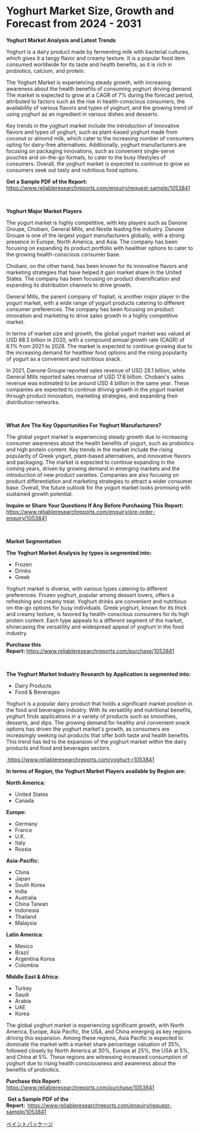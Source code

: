 <p><h1>Yoghurt Market Size, Growth and Forecast from 2024 - 2031</h1></p><p><strong>Yoghurt Market Analysis and Latest Trends</strong></p>
<p><p>Yoghurt is a dairy product made by fermenting milk with bacterial cultures, which gives it a tangy flavor and creamy texture. It is a popular food item consumed worldwide for its taste and health benefits, as it is rich in probiotics, calcium, and protein.</p><p>The Yoghurt Market is experiencing steady growth, with increasing awareness about the health benefits of consuming yoghurt driving demand. The market is expected to grow at a CAGR of 7% during the forecast period, attributed to factors such as the rise in health-conscious consumers, the availability of various flavors and types of yoghurt, and the growing trend of using yoghurt as an ingredient in various dishes and desserts.</p><p>Key trends in the yoghurt market include the introduction of innovative flavors and types of yoghurt, such as plant-based yoghurt made from coconut or almond milk, which cater to the increasing number of consumers opting for dairy-free alternatives. Additionally, yoghurt manufacturers are focusing on packaging innovations, such as convenient single-serve pouches and on-the-go formats, to cater to the busy lifestyles of consumers. Overall, the yoghurt market is expected to continue to grow as consumers seek out tasty and nutritious food options.</p></p>
<p><strong>Get a Sample PDF of the Report:&nbsp;</strong> <a href="https://www.reliableresearchreports.com/enquiry/request-sample/1053841">https://www.reliableresearchreports.com/enquiry/request-sample/1053841</a></p>
<p>&nbsp;</p>
<p><strong>Yoghurt Major Market Players</strong></p>
<p><p>The yogurt market is highly competitive, with key players such as Danone Groupe, Chobani, General Mills, and Nestle leading the industry. Danone Groupe is one of the largest yogurt manufacturers globally, with a strong presence in Europe, North America, and Asia. The company has been focusing on expanding its product portfolio with healthier options to cater to the growing health-conscious consumer base.</p><p>Chobani, on the other hand, has been known for its innovative flavors and marketing strategies that have helped it gain market share in the United States. The company has been focusing on product diversification and expanding its distribution channels to drive growth.</p><p>General Mills, the parent company of Yoplait, is another major player in the yogurt market, with a wide range of yogurt products catering to different consumer preferences. The company has been focusing on product innovation and marketing to drive sales growth in a highly competitive market.</p><p>In terms of market size and growth, the global yogurt market was valued at USD 88.5 billion in 2020, with a compound annual growth rate (CAGR) of 6.1% from 2021 to 2028. The market is expected to continue growing due to the increasing demand for healthier food options and the rising popularity of yogurt as a convenient and nutritious snack.</p><p>In 2021, Danone Groupe reported sales revenue of USD 28.1 billion, while General Mills reported sales revenue of USD 17.6 billion. Chobani's sales revenue was estimated to be around USD 4 billion in the same year. These companies are expected to continue driving growth in the yogurt market through product innovation, marketing strategies, and expanding their distribution networks.</p></p>
<p>&nbsp;</p>
<p><strong>What Are The Key Opportunities For Yoghurt Manufacturers?</strong></p>
<p><p>The global yogurt market is experiencing steady growth due to increasing consumer awareness about the health benefits of yogurt, such as probiotics and high protein content. Key trends in the market include the rising popularity of Greek yogurt, plant-based alternatives, and innovative flavors and packaging. The market is expected to continue expanding in the coming years, driven by growing demand in emerging markets and the introduction of new product varieties. Companies are also focusing on product differentiation and marketing strategies to attract a wider consumer base. Overall, the future outlook for the yogurt market looks promising with sustained growth potential.</p></p>
<p><strong>Inquire or Share Your Questions If Any Before Purchasing This Report:</strong> <a href="https://www.reliableresearchreports.com/enquiry/pre-order-enquiry/1053841">https://www.reliableresearchreports.com/enquiry/pre-order-enquiry/1053841</a></p>
<p>&nbsp;</p>
<p><strong>Market Segmentation</strong></p>
<p><strong>The Yoghurt Market Analysis by types is segmented into:</strong></p>
<p><ul><li>Frozen</li><li>Drinks</li><li>Greek</li></ul></p>
<p><p>Yoghurt market is diverse, with various types catering to different preferences. Frozen yoghurt, popular among dessert lovers, offers a refreshing and creamy treat. Yoghurt drinks are convenient and nutritious on-the-go options for busy individuals. Greek yoghurt, known for its thick and creamy texture, is favored by health-conscious consumers for its high protein content. Each type appeals to a different segment of the market, showcasing the versatility and widespread appeal of yoghurt in the food industry.</p></p>
<p><strong>Purchase this Report:&nbsp;</strong><a href="https://www.reliableresearchreports.com/purchase/1053841">https://www.reliableresearchreports.com/purchase/1053841</a></p>
<p>&nbsp;</p>
<p><strong>The Yoghurt Market Industry Research by Application is segmented into:</strong></p>
<p><ul><li>Dairy Products</li><li>Food & Beverages</li></ul></p>
<p><p>Yoghurt is a popular dairy product that holds a significant market position in the food and beverages industry. With its versatility and nutritional benefits, yoghurt finds applications in a variety of products such as smoothies, desserts, and dips. The growing demand for healthy and convenient snack options has driven the yoghurt market's growth, as consumers are increasingly seeking out products that offer both taste and health benefits. This trend has led to the expansion of the yoghurt market within the dairy products and food and beverages sectors.</p></p>
<p><a href="https://www.reliableresearchreports.com/yoghurt-r1053841">&nbsp;https://www.reliableresearchreports.com/yoghurt-r1053841</a></p>
<p><strong>In terms of Region, the Yoghurt Market Players available by Region are:</strong></p>
<p>
    <p> <strong> North America: </strong>
        <ul>
            <li>United States</li>
            <li>Canada</li>
        </ul>
        </p> 
    <p> <strong> Europe: </strong>
        <ul>
            <li>Germany</li>
            <li>France</li>
            <li>U.K.</li>
            <li>Italy</li>
            <li>Russia</li>
        </ul>
        </p> 
    <p> <strong> Asia-Pacific: </strong>
        <ul>
            <li>China</li>
            <li>Japan</li>
            <li>South Korea</li>
            <li>India</li>
            <li>Australia</li>
            <li>China Taiwan</li>
            <li>Indonesia</li>
            <li>Thailand</li>
            <li>Malaysia</li>
        </ul>
        </p> 
    <p> <strong> Latin America: </strong>
        <ul>
            <li>Mexico</li>
            <li>Brazil</li>
            <li>Argentina Korea</li>
            <li>Colombia</li>
        </ul>
        </p> 
    <p> <strong> Middle East & Africa: </strong>
        <ul>
            <li>Turkey</li>
            <li>Saudi</li>
            <li>Arabia</li>
            <li>UAE</li>
            <li>Korea</li>
        </ul>
    </p>
    </p>
<p><p>The global yoghurt market is experiencing significant growth, with North America, Europe, Asia Pacific, the USA, and China emerging as key regions driving this expansion. Among these regions, Asia Pacific is expected to dominate the market with a market share percentage valuation of 35%, followed closely by North America at 30%, Europe at 25%, the USA at 5%, and China at 5%. These regions are witnessing increased consumption of yoghurt due to rising health consciousness and awareness about the benefits of probiotics.</p></p>
<p><strong>Purchase this Report: </strong><a href="https://www.reliableresearchreports.com/purchase/1053841">https://www.reliableresearchreports.com/purchase/1053841</a></p>
<p>&nbsp;<strong>Get a Sample PDF of the Report:&nbsp;&nbsp;</strong><a href="https://www.reliableresearchreports.com/enquiry/request-sample/1053841">https://www.reliableresearchreports.com/enquiry/request-sample/1053841</a></p>
<p><strong></strong></p>
<p><p><a href="https://github.com/one-cool-chick/Market-Research-Report-List-1/blob/main/117001517656.md">ペイントパッケージ</a></p></p>